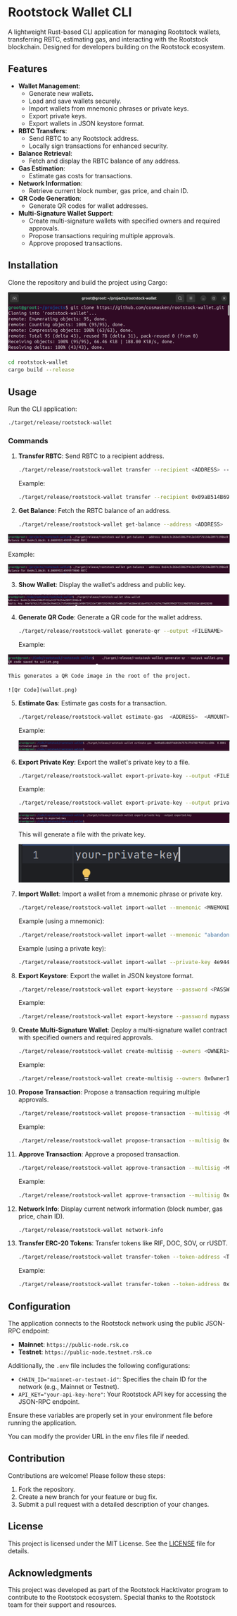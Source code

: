 # Rootstock Wallet CLI

A lightweight Rust-based CLI application for managing Rootstock wallets, transferring RBTC, estimating gas, and interacting with the Rootstock blockchain. Designed for developers building on the Rootstock ecosystem.

## Features

- **Wallet Management**:
  - Generate new wallets.
  - Load and save wallets securely.
  - Import wallets from mnemonic phrases or private keys.
  - Export private keys.
  - Export wallets in JSON keystore format.
- **RBTC Transfers**:
  - Send RBTC to any Rootstock address.
  - Locally sign transactions for enhanced security.
- **Balance Retrieval**:
  - Fetch and display the RBTC balance of any address.
- **Gas Estimation**:
  - Estimate gas costs for transactions.
- **Network Information**:
  - Retrieve current block number, gas price, and chain ID.
- **QR Code Generation**:
  - Generate QR codes for wallet addresses.
- **Multi-Signature Wallet Support**:
  - Create multi-signature wallets with specified owners and required approvals.
  - Propose transactions requiring multiple approvals.
  - Approve proposed transactions.

## Installation

Clone the repository and build the project using Cargo:

[//]: # (add screenshot of clone command)
![Installation](screenshots/clone.png)


```bash
cd rootstock-wallet
cargo build --release
```

## Usage

Run the CLI application:

```bash
./target/release/rootstock-wallet
```

### Commands

1. **Transfer RBTC**:
   Send RBTC to a recipient address.

   ```bash
   ./target/release/rootstock-wallet transfer --recipient <ADDRESS> --amount <AMOUNT>
   ```

   Example:

   ```bash
   ./target/release/rootstock-wallet transfer --recipient 0x09aB514B6974601967E7b379478EFf4073cceD06 --amount 0.0001
   ```

2. **Get Balance**:
   Fetch the RBTC balance of an address.

   ```bash
   ./target/release/rootstock-wallet get-balance --address <ADDRESS>
   ```

![Get Balance](screenshots/get-balance.png)

   Example:

![Get Balance](screenshots/get-balance.png)

3. **Show Wallet**:
   Display the wallet's address and public key.

![Show Wallet](screenshots/show-wallet.png)

4. **Generate QR Code**:
   Generate a QR code for the wallet address.

   ```bash
   ./target/release/rootstock-wallet generate-qr --output <FILENAME>
   ```

   Example:

![Installation](screenshots/generate-qr.png)

    This generates a QR Code image in the root of the project.
    
    ![Qr Code](wallet.png)

5. **Estimate Gas**:
   Estimate gas costs for a transaction.

   ```bash
   ./target/release/rootstock-wallet estimate-gas  <ADDRESS>  <AMOUNT>
   ```
   Example:

    ![Estimate Gas](screenshots/estimate-gas.png)



6. **Export Private Key**:
   Export the wallet's private key to a file.

   ```bash
   ./target/release/rootstock-wallet export-private-key --output <FILENAME>
   ```

   Example:

   ```bash
   ./target/release/rootstock-wallet export-private-key --output private.key
   ```
    ![Exported Key](screenshots/exported.png)

    This will generate a file with the private key.

    ![Exported Privte Key](screenshots/exported-private-key.png)

7. **Import Wallet**:
   Import a wallet from a mnemonic phrase or private key.

   ```bash
   ./target/release/rootstock-wallet import-wallet --mnemonic <MNEMONIC> --private-key <PRIVATE_KEY>
   ```

   Example (using a mnemonic):

   ```bash
   ./target/release/rootstock-wallet import-wallet --mnemonic "abandon abandon abandon abandon abandon abandon abandon abandon abandon abandon abandon about"
   ```

   Example (using a private key):

   ```bash
   ./target/release/rootstock-wallet import-wallet --private-key 4e944490912ef6c16fd8731beadf228c601da4ac0a6bd6b0b348a0a92f32d97f
   ```

8. **Export Keystore**:
   Export the wallet in JSON keystore format.

   ```bash
   ./target/release/rootstock-wallet export-keystore --password <PASSWORD> --output <FILENAME>
   ```

   Example:

   ```bash
   ./target/release/rootstock-wallet export-keystore --password mypassword --output keystore.json
   ```

9. **Create Multi-Signature Wallet**:
   Deploy a multi-signature wallet contract with specified owners and required approvals.

   ```bash
   ./target/release/rootstock-wallet create-multisig --owners <OWNER1> <OWNER2> ... --required <NUMBER>
   ```

   Example:

   ```bash
   ./target/release/rootstock-wallet create-multisig --owners 0xOwner1 0xOwner2 0xOwner3 --required 2
   ```

10. **Propose Transaction**:
    Propose a transaction requiring multiple approvals.

    ```bash
    ./target/release/rootstock-wallet propose-transaction --multisig <MULTISIG_ADDRESS> --to <RECIPIENT> --value <AMOUNT> --data <DATA>
    ```

    Example:

    ```bash
    ./target/release/rootstock-wallet propose-transaction --multisig 0xMultisigAddress --to 0xRecipientAddress --value 0.1 --data 0x
    ```

11. **Approve Transaction**:
    Approve a proposed transaction.

    ```bash
    ./target/release/rootstock-wallet approve-transaction --multisig <MULTISIG_ADDRESS> --tx-id <TRANSACTION_ID>
    ```

    Example:

    ```bash
    ./target/release/rootstock-wallet approve-transaction --multisig 0xMultisigAddress --tx-id 1
    ```

12. **Network Info**:
    Display current network information (block number, gas price, chain ID).

    ```bash
    ./target/release/rootstock-wallet network-info
    ```
13. **Transfer ERC-20 Tokens**:
    Transfer tokens like RIF, DOC, SOV, or rUSDT.

    ```bash
    ./target/release/rootstock-wallet transfer-token --token-address <TOKEN_ADDRESS> --recipient <RECIPIENT_ADDRESS> --amount <AMOUNT>
    ```

    Example:

    ```bash
    ./target/release/rootstock-wallet transfer-token --token-address 0xTokenContractAddress --recipient 0xRecipientAddress --amount 10
    ```

## Configuration

The application connects to the Rootstock network using the public JSON-RPC endpoint:

- **Mainnet**: `https://public-node.rsk.co`
- **Testnet**: `https://public-node.testnet.rsk.co`

Additionally, the `.env` file includes the following configurations:

- `CHAIN_ID="mainnet-or-testnet-id"`: Specifies the chain ID for the network (e.g., Mainnet or Testnet).
- `API_KEY="your-api-key-here"`: Your Rootstock API key for accessing the JSON-RPC endpoint.

Ensure these variables are properly set in your environment file before running the application.

You can modify the provider URL in the env files file if needed.

## Contribution

Contributions are welcome! Please follow these steps:

1. Fork the repository.
2. Create a new branch for your feature or bug fix.
3. Submit a pull request with a detailed description of your changes.

## License

This project is licensed under the MIT License. See the [LICENSE](LICENSE) file for details.

## Acknowledgments

This project was developed as part of the Rootstock Hacktivator program to contribute to the Rootstock ecosystem. Special thanks to the Rootstock team for their support and resources.